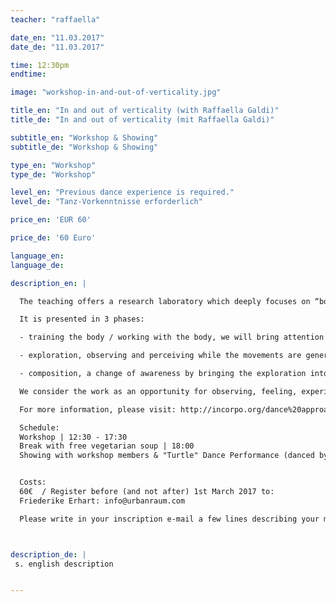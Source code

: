 ```yaml
---
teacher: "raffaella"

date_en: "11.03.2017"
date_de: "11.03.2017"

time: 12:30pm
endtime:

image: "workshop-in-and-out-of-verticality.jpg"

title_en: "In and out of verticality (with Raffaella Galdi)"
title_de: "In and out of verticality (mit Raffaella Galdi)"

subtitle_en: "Workshop & Showing"
subtitle_de: "Workshop & Showing"

type_en: "Workshop"
type_de: "Workshop"

level_en: "Previous dance experience is required."
level_de: "Tanz-Vorkenntnisse erforderlich"

price_en: 'EUR 60'  

price_de: '60 Euro'

language_en:
language_de:

description_en: |

  The teaching offers a research laboratory which deeply focuses on “body weight shift - in and out of verticality”.

  It is presented in 3 phases:    

  - training the body / working with the body, we will bring attention and awareness to the bone structure, its natural alignment and articulations  

  -	exploration, observing and perceiving while the movements are generated. Transferring the weight creates an ongoing motion, an ongoing transition in which being into a vertical axis and being out of it is constantly alternating  

  -	composition, a change of awareness by bringing the exploration into taking a decision, selecting, proposing movements. Finding the connection and transition between them, together.  

  We consider the work as an opportunity for observing, feeling, experiencing, exchanging, confronting and dancing with joy.

  For more information, please visit: http://incorpo.org/dance%20approach/workshop.html

  Schedule:  
  Workshop | 12:30 - 17:30  
  Break with free vegetarian soup | 18:00  
  Showing with workshop members & "Turtle" Dance Performance (danced by Laura Giuntoli and Lina Kukulis)| 19:30     


  Costs:  
  60€  / Register before (and not after) 1st March 2017 to:  
  Friederike Erhart: info@urbanraum.com  

  Please write in your inscription e-mail a few lines describing your motivation and intentions regarding the work.



description_de: |
 s. english description


---
```

